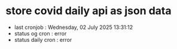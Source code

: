 # store covid daily api as json data

- last cronjob : Wednesday, 02 July 2025 13:31:12
- status og cron : error
- status daily cron : error
      
      
